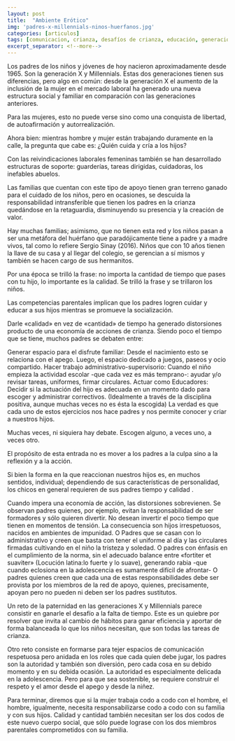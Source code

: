 ```yaml
---
layout: post
title:  "Ambiente Erótico"
img: 'padres-x-millennials-ninos-huerfanos.jpg'
categories: [articulos]
tags: [comunicacion, crianza, desafíos de crianza, educación, generación X, millenials, padres]
excerpt_separator: <!--more-->
---
```


Los padres de los niños y jóvenes de hoy nacieron aproximadamente desde  1965. Son la generación  X y Millennials. Estas dos generaciones tienen sus diferencias, pero algo en común: desde la generación X el aumento de la inclusión de la mujer en el mercado laboral  ha generado   una nueva estructura social y familiar en comparación con las generaciones anteriores.

<!--more-->

Para  las mujeres, esto no puede verse  sino como una conquista de libertad, de autoafirmación y autorrealización.

Ahora bien: mientras hombre y mujer están trabajando duramente en la calle, la pregunta que cabe es: ¿Quién cuida y cría a los hijos?

Con las reivindicaciones laborales femeninas también se han desarrollado estructuras de soporte: guarderías,  tareas dirigidas,  cuidadoras, los inefables abuelos.

Las familias que cuentan  con este tipo de apoyo  tienen gran terreno ganado para el cuidado de los niños, pero  en ocasiones, se descuida la responsabilidad intransferible que tienen los padres en la crianza quedándose en la retaguardia, disminuyendo su presencia y  la creación de valor.

Hay muchas familias; asimismo,  que no tienen esta red y los niños pasan a ser una metáfora del huérfano que paradójicamente tiene a padre y a madre vivos, tal como lo refiere Sergio Sinay (2016). Niños que con 10 años tienen la llave de su casa y  al llegar del colegio, se gerencian a sí mismos y  también se hacen cargo de sus hermanitos.

Por una época se trilló la frase: no importa la cantidad de tiempo que pases con tu hijo, lo importante es la calidad. Se trilló la frase y se trillaron los niños.

Las competencias parentales implican que los padres logren cuidar y educar a sus hijos mientras se promueve la socialización.

Darle «calidad» en vez de «cantidad» de tiempo ha generado distorsiones producto de una economía de  acciones de crianza. Siendo poco el tiempo que se tiene, muchos padres se debaten  entre:

Generar espacio para el disfrute familiar: Desde el nacimiento esto  se relaciona con el apego. Luego,  el espacio dedicado a  juegos, paseos y  ocio compartido.
Hacer trabajo administrativo-supervisorio:   Cuando el niño empieza la actividad escolar -que cada vez es más temprano-: ayudar y/o revisar tareas, uniformes, firmar circulares.
Actuar como Educadores: Decidir si la actuación del hijo es adecuada  en un momento dado para escoger y administrar  correctivos. (Idealmente a través de la disciplina positiva, aunque muchas veces no es ésta la escogida)
La verdad es que cada uno de estos ejercicios nos  hace padres y nos permite conocer y criar a nuestros hijos.

Muchas veces, ni siquiera hay debate. Escogen  alguno, a veces uno, a veces otro.

El propósito de esta entrada no es mover a los padres a la culpa sino a la reflexión y a la acción.

Si bien la forma en la que reaccionan nuestros hijos es, en muchos sentidos, individual; dependiendo de sus características de personalidad, los chicos en general requieren de sus padres tiempo y calidad .

Cuando impera una economía de acción, las distorsiones sobrevienen. Se observan padres quienes, por ejemplo,  evitan la responsabilidad de ser formadores y sólo quieren divertir. No desean  invertir el poco tiempo que tienen en momentos de tensión. La consecuencia son  hijos irrespetuosos, nacidos en ambientes de impunidad. O Padres que se casan con lo administrativo y creen que basta con tener el uniforme al día y las circulares firmadas cultivando en el niño  la tristeza  y soledad. O padres con énfasis en el cumplimiento de la norma, sin el adecuado balance entre «fortiter et suaviter» (Locución latina:lo fuerte y lo suave), generando rabia -que cuando eclosiona en la adolescencia es sumamente difícil de afrontar- O padres quienes creen que cada una de estas responsabilidades  debe ser provista por los miembros de la red de apoyo, quienes, precisamente, apoyan pero no pueden ni deben ser los padres sustitutos.

Un reto de la paternidad en las generaciones  X y Millennials parece consistir en ganarle el desafío a la falta de tiempo. Este es un quiebre por  resolver  que invita al cambio de hábitos  para ganar eficiencia y aportar de forma balanceada lo que los niños necesitan,  que son todas las tareas de crianza.

Otro reto consiste en formarse para tejer espacios de comunicación respetuosa pero anidada en los roles que cada quien debe jugar, los padres son la autoridad y también son diversión, pero cada cosa en su debido momento y en su debida ocasión. La autoridad es especialmente delicada en la adolescencia. Pero para que sea sostenible, se requiere construir el respeto y el amor desde el apego  y desde la niñez.

Para terminar, diremos que si la mujer trabaja  codo a codo con el hombre, el hombre, igualmente, necesita responsabilizarse codo a codo con su familia y con sus hijos. Calidad y cantidad  también necesitan  ser los dos codos de este nuevo cuerpo social, que sólo puede lograse con los dos miembros parentales comprometidos con su familia.